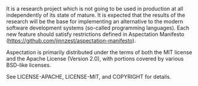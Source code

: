 It is a research project which is not going to be used in production at all independently of its state of mature. It is expected that the results of the research will be the base for implementing an alternative to the modern software development systems (so-called programming languages). Each new feature should satisfy restrictions defined in Aspectation Manifesto (https://github.com/jinnzest/aspectation-manifesto).

Aspectation is primarily distributed under the terms of both the MIT license and the Apache License (Version 2.0), with portions covered by various BSD-like licenses.

See LICENSE-APACHE, LICENSE-MIT, and COPYRIGHT for details.